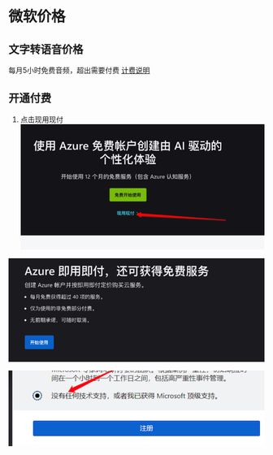 # 微软价格



## 文字转语音价格

每月5小时免费音频，超出需要付费  [计费说明](https://azure.microsoft.com/zh-cn/pricing/details/cognitive-services/speech-services/)



## 开通付费

1. 点击现用现付![image-20220610193312921](price.assets/image-20220610193312921.png)

![image-20220610193359238](price.assets/image-20220610193359238.png)

![付费选择](price.assets/123.png)
